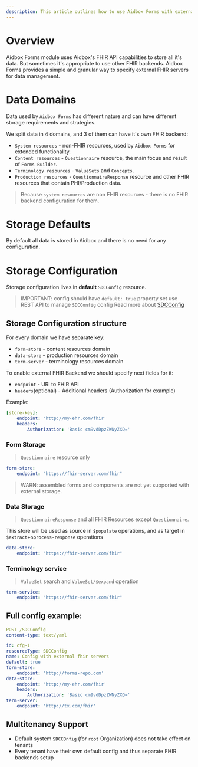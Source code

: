 ```yaml
---
description: This article outlines how to use Aidbox Forms with external FHIR servers.
---
```


# Overview

Aidbox Forms module uses Aidbox's FHIR API capabilities to store all it's data. 
But sometimes it's appropriate to use other FHIR backends. 
Aidbox Forms provides a simple and granular way to specify external FHIR servers
for data management.

# Data Domains

Data used by `Aidbox Forms` has different nature and can have different storage requirements and strategies.

We split data in 4 domains, and 3 of them can have it's own FHIR backend:

- `System resources` - non-FHIR resources, used by `Aidbox Forms` for extended functionality.
- `Content resources` - `Questionnaire` resource, the main focus and result of `Forms Builder`.
- `Terminology resources` - `ValueSets` and `Concepts`.
- `Production resources` - `QuestionnaireResponse` resource and other FHIR resources that contain PHI/Production data.

> Because `system resources` are non FHIR resources - there is no FHIR backend configuration for them.

# Storage Defaults

By default all data is stored in Aidbox and there is no need for any configuration.

# Storage Configuration

Storage configuration lives in **default** `SDCConfig` resource.

> IMPORTANT: config should have `default: true` property set
> use REST API to manage `SDCConfig` config
> Read more about [SDCConfig](../../modules/aidbox-forms/aidbox-ui-builder-alpha/configuration.md)

## Storage Configuration structure

For every domain we have separate key:

- `form-store` - content resources domain
- `data-store` - production resources domain
- `term-server` - terminology resources domain

To enable external FHIR Backend we should specify next fields for it:

- `endpoint` - URI to FHIR API
- `headers`(optional) - Additional headers (Authorization for example)

Example: 

```yaml
[store-key]:
    endpoint: 'http://my-ehr.com/fhir'
    headers:
        Authorization: 'Basic cm9vdDpzZWNyZXQ='
```

### Form Storage 

> `Questionnaire` resource only

```yaml
form-store:
    endpoint: "https://fhir-server.com/fhir"
```

> WARN: assembled forms and components are not yet supported with external storage.

### Data Storage

> `QuestionnaireResponse` and all FHIR Resources except `Questionnaire`.

This store will be used as source in `$populate` operations, and as target in `$extract`+`$process-response` operations

```yaml
data-store:
    endpoint: "https://fhir-server.com/fhir"
```

### Terminology service

> `ValueSet` search and `ValueSet/$expand` operation

```yaml
term-service:
    endpoint: "https://fhir-server.com/fhir"
```

## Full config example:

```yaml
POST /SDCConfig
content-type: text/yaml

id: cfg-1
resourceType: SDCConfig
name: Config with external fhir servers
default: true
form-store: 
    endpoint: 'http://forms-repo.com'
data-store: 
    endpoint: 'http://my-ehr.com/fhir'
    headers:
        Authorization: 'Basic cm9vdDpzZWNyZXQ='
term-server:
    endpoint: 'http://tx.com/fhir'
```


## Multitenancy Support

- Default system `SDCCOnfig` (for `root` Organization) does not take effect on tenants
- Every tenant have their own default config and thus separate FHIR backends setup


<!-- ## Proxied API -->

<!-- ``` -->
<!-- CRUD /sdc/[rt] -->
<!-- ``` -->

<!-- ``` -->
<!-- CRUD /sdc/[rt]/[id] -->
<!-- ``` -->

<!-- ``` -->
<!-- GET /sdc/ValueSet/$expand -->
<!-- ``` -->



